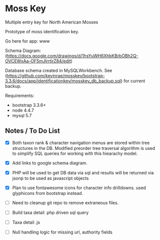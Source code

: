 # Moss Key
Multiple entry key for North American Mosses

Prototype of moss identification key.

Go here for app:  www

Schema Diagram: (https://docs.google.com/drawings/d/1hsYuWH6XhbKBrbOBh2Q-OVCEWxAa-OF5mJIrrtirZ84/edit)

Database schema created in MySQLWorkbench.  See (https://github.com/kevinrae/mosskey/bootstrap-3.3.6/docs/app/identificationkey/mosskey_db_backup.sql) for current backup.

Requirements:
 * bootstrap 3.3.6+
 * node 4.4.7
 * mysql 5.7
 
## Notes / To Do List
- [x]  Both taxon rank & character navigation menus are stored within tree structures in the DB.  Modified preorder tree traversal algorithm is used to simplify SQL queries for working with this hiearachy model.
- [x] Add links to google schema diagram.
- [x] PHP will be used to get DB data via sql and results will be returned via jsonp to be used as javascript objects
- [x] Plan to use fontawesome icons for character info drilldowns. used glyphicons from bootstrap instead.
- [ ] Need to cleanup git repo to remove extraneous files.
- [ ] Build taxa detail .php driven sql query
- [ ] Taxa detail .js
- [ ] Null handling logic for missing url, authority fields


